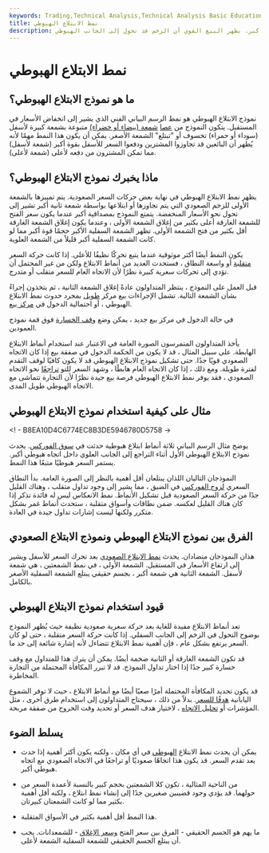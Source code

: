 ```yaml
---
keywords: Trading,Technical Analysis,Technical Analysis Basic Education
title: نمط الابتلاع الهبوطي
description: يشير نمط الابتلاع الهبوطي إلى انخفاض الأسعار القادمة ويتكون من شمعة صاعدة متبوعة بشمعة لأسفل أكبر. يظهر البيع القوي أن الزخم قد تحول إلى الجانب الهبوطي.
---
```


# نمط الابتلاع الهبوطي
## ما هو نموذج الابتلاع الهبوطي؟

نموذج الابتلاع الهبوطي هو نمط الرسم البياني الفني الذي يشير إلى انخفاض الأسعار في المستقبل. يتكون النموذج من [عصا](/candlestick) [شمعة (بيضاء أو خضراء)](/candlestick) متبوعة بشمعة كبيرة لأسفل (سوداء أو حمراء) تخسوف أو "تبتلع" الشمعة الأصغر. يمكن أن يكون هذا النمط مهمًا لأنه يُظهر أن البائعين قد تجاوزوا المشترين ودفعوا السعر للأسفل بقوة أكبر (شمعة لأسفل) مما تمكن المشترون من دفعه لأعلى (شمعة لأعلى).

## ماذا يخبرك نموذج الابتلاع الهبوطي؟

يظهر نمط الابتلاع الهبوطي في نهاية بعض حركات السعر الصعودية. يتم تمييزها بالشمعة الأولى للزخم الصعودي التي يتم تجاوزها أو ابتلاعها بواسطة شمعة ثانية أكبر تشير إلى تحول نحو الأسعار المنخفضة. يتمتع النموذج بمصداقية أكبر عندما يكون سعر الفتح للشمعة الغارقة أعلى بكثير من إغلاق الشمعة الأولى ، وعندما يكون إغلاق الشمعة الغارقة أقل بكثير من فتح الشمعة الأولى. تظهر الشمعة السفلية الأكبر حجمًا قوة أكبر مما لو كانت الشمعة السفلية أكبر قليلاً من الشمعة العلوية.

يكون النمط أيضًا أكثر موثوقية عندما يتبع تحركًا نظيفًا للأعلى. إذا كانت حركة السعر [متقلبة](/choppymarket) أو واسعة النطاق ، فستحدث العديد من أنماط الابتلاع ولكن من غير المحتمل أن تؤدي إلى تحركات سعرية كبيرة نظرًا لأن الاتجاه العام للسعر متقلب أو متدرج.

قبل العمل على النموذج ، ينتظر المتداولون عادةً إغلاق الشمعة الثانية ، ثم يتخذون إجراءً بشأن الشمعة التالية. تشمل الإجراءات بيع مركز [طويل](/long) بمجرد حدوث نمط الابتلاع الهبوطي ، أو احتمالية الدخول في [مركز بيع](/short).

في حالة الدخول في مركز بيع جديد ، يمكن وضع [وقف الخسارة](/stop-lossorder) فوق قمة نموذج العمودين.

يأخذ المتداولون المتمرسون الصورة العامة في الاعتبار عند استخدام أنماط الابتلاع الهابطة. على سبيل المثال ، قد لا يكون من الحكمة الدخول في صفقة بيع إذا كان الاتجاه الصعودي قويًا جدًا. حتى تشكيل نموذج الابتلاع الهبوطي قد لا يكون كافيًا لوقف التقدم لفترة طويلة. ومع ذلك ، إذا كان الاتجاه العام هابطًا ، وشهد السعر للتو [تراجعًا](/pullback) نحو الاتجاه الصعودي ، فقد يوفر نمط الابتلاع الهبوطي فرصة بيع جيدة نظرًا لأن التجارة تتماشى مع الاتجاه الهبوطي طويل المدى.

## مثال على كيفية استخدام نموذج الابتلاع الهبوطي

<! - B8EA10D4C6774EC8B3DE5946780D5758 ->

يوضح مثال الرسم البياني ثلاثة أنماط ابتلاع هبوطية حدثت في [سوق الفوركس](/forex). يحدث نموذج الابتلاع الهبوطي الأول أثناء التراجع إلى الجانب العلوي داخل اتجاه هبوطي أكبر. يستمر السعر هبوطيًا متبعًا هذا النمط.

النموذجان التاليان اللذان يبتلعان أقل أهمية بالنظر إلى الصورة العامة. بدأ النطاق السعري [لزوج الفوركس](/currencypair) في الضيق ، مما يشير إلى وجود تداول متقلب ، وهناك القليل جدًا من حركة السعر الصعودية قبل تشكيل الأنماط. نمط الانعكاس ليس له فائدة تذكر إذا كان هناك القليل لعكسه. ضمن نطاقات وأسواق متقلبة ، ستحدث أنماط غمر بشكل متكرر ولكنها ليست إشارات تداول جيدة في العادة.

## الفرق بين نموذج الابتلاع الهبوطي ونموذج الابتلاع الصعودي

هذان النموذجان متضادان. يحدث [نمط الابتلاع الصعودي](/bullishengulfingpattern) بعد تحرك السعر للأسفل ويشير إلى ارتفاع الأسعار في المستقبل. الشمعة الأولى ، في نمط الشمعتين ، هي شمعة لأسفل. الشمعة الثانية هي شمعة أكبر ، بجسم حقيقي يبتلع الشمعة السفلية الأصغر بالكامل.

## قيود استخدام نموذج الابتلاع الهبوطي

تعد أنماط الابتلاع مفيدة للغاية بعد حركة سعرية صعودية نظيفة حيث يُظهر النموذج بوضوح التحول في الزخم إلى الجانب السفلي. إذا كانت حركة السعر متقلبة ، حتى لو كان السعر يرتفع بشكل عام ، فإن أهمية نمط الابتلاع تتضاءل لأنه إشارة شائعة إلى حد ما.

قد تكون الشمعة الغارقة أو الثانية ضخمة أيضًا. يمكن أن يترك هذا للمتداول مع وقف خسارة كبير جدًا إذا اختار تداول النموذج. قد لا تبرر المكافأة المحتملة من التجارة المخاطرة.

قد يكون تحديد المكافأة المحتملة أمرًا صعبًا أيضًا مع أنماط الابتلاع ، حيث لا توفر الشموع اليابانية [هدفًا للسعر](/pricetarget). بدلاً من ذلك ، سيحتاج المتداولون إلى استخدام طرق أخرى ، مثل المؤشرات أو [تحليل الاتجاه](/trendanalysis) ، لاختيار هدف السعر أو تحديد وقت الخروج من صفقة مربحة.

## يسلط الضوء

- يمكن أن يحدث نمط الابتلاع [الهبوطي](/bear) في أي مكان ، ولكنه يكون أكثر أهمية إذا حدث بعد تقدم السعر. قد يكون هذا اتجاهًا صعوديًا أو تراجعًا في الاتجاه الصعودي مع اتجاه هبوطي أكبر.

- من الناحية المثالية ، تكون كلا الشمعتين بحجم كبير بالنسبة لأعمدة السعر من حولهما. قد يؤدي وجود قضيبين صغيرين جدًا إلى إنشاء نمط ابتلاع ، ولكنه أقل أهمية بكثير مما لو كانت الشمعتان كبيرتان.

- هذا النمط أقل أهمية بكثير في الأسواق المتقلبة.

- ما يهم هو الجسم الحقيقي - الفرق بين سعر الفتح [وسعر الإغلاق](/closingprice) - للشمعدانات. يجب أن يبتلع الجسم الحقيقي للشمعة السفلية الشمعة لأعلى.

